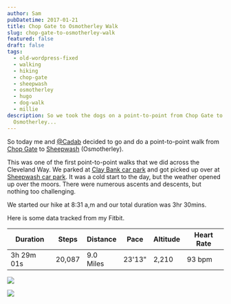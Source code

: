 ```yaml
---
author: Sam
pubDatetime: 2017-01-21
title: Chop Gate to Osmotherley Walk
slug: chop-gate-to-osmotherley-walk
featured: false
draft: false
tags:
  - old-wordpress-fixed
  - walking
  - hiking
  - chop-gate
  - sheepwash
  - osmotherley
  - hugo
  - dog-walk
  - millie
description: So we took the dogs on a point-to-point from Chop Gate to Sheepwash
  Osmotherley...
---
```

So today me and [@Cadab](http://imjam.es) decided to go and do a point-to-point walk from [Chop Gate](https://en.wikipedia.org/wiki/Chop_Gate) to [Sheepwash](https://en.wikipedia.org/wiki/Sheepwash,_North_Yorkshire) (Osmotherley).

This was one of the first point-to-point walks that we did across the Cleveland Way. We parked at [Clay Bank car park](https://goo.gl/maps/bex6Ci45Ky42) and got picked up over at [Sheepwash car park](https://goo.gl/maps/g9RAMwJX6EN2). It was a cold start to the day, but the weather opened up over the moors. There were numerous ascents and descents, but nothing too challenging.

We started our hike at 8:31 a,m and our total duration was 3hr 30mins.

Here is some data tracked from my Fitbit.

| Duration | Steps | Distance | Pace | Altitude | Heart Rate |
| --- | --- | --- | --- | --- | --- |
| 3h 29m 01s | 20,087 | 9.0 Miles | 23'13" | 2,210 | 93 bpm |

![](/assets/2017/2017-01-21-chop-gate-to-osmotherly-IMG_6893.JPG)

![](/assets/2017/2017-01-21-chop-gate-to-osmotherly-IMG_6896.JPG)

<p style="text-align: center"><img src="https://cloud.bonxy.net/blog/2017-01-21-chop-gate-to-osmotherley-hugo-and-millie.gif" alt=""></p>